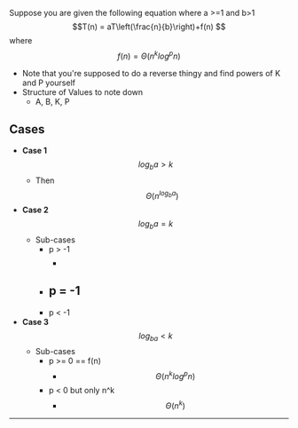 Suppose you are given the following equation where a >=1 and b>1$$T(n) = aT\left(\frac{n}{b}\right)+f(n) $$ where $$f(n)=Θ(n^klog^pn)$$
- Note that you're supposed to do a reverse thingy and find powers of K and P yourself
- Structure of Values to note down
	- A, B, K, P

## Cases
- **Case 1** $$log_{b}a>k$$
	- Then $$Θ(n^{log_{b}{a}})$$
- **Case 2** $$log_{b}a=k$$
	- Sub-cases
		- p > -1
			- $$$$
		- p = -1
			- 
		- p < -1
- **Case 3** $$log_{ba}< k$$
	- Sub-cases
		- p >= 0 == f(n)
			- $$Θ(n^klog^pn)$$
		- p < 0 but only n^k
			- $$Θ(n^k)$$



---
